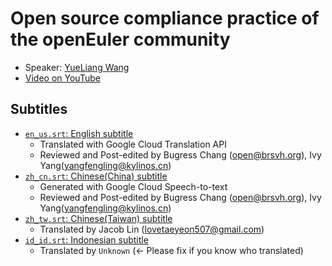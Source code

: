 # Open source compliance practice of the openEuler community

- Speaker: [YueLiang Wang](mailto:littlemoon917@hotmail.com)
- [Video on YouTube](https://www.youtube.com/watch?v=0WMVgUBWZjk)

## Subtitles

- [`en_us.srt`: English subtitle](en_us.srt)
    - Translated with Google Cloud Translation API
    - Reviewed and Post-edited by Bugress Chang (open@brsvh.org), Ivy Yang(yangfengling@kylinos.cn)
- [`zh_cn.srt`: Chinese(China) subtitle](zh_cn.srt)
    - Generated with Google Cloud Speech-to-text
    - Reviewed and Post-edited by Bugress Chang (open@brsvh.org), Ivy Yang(yangfengling@kylinos.cn)
- [`zh_tw.srt`: Chinese(Taiwan) subtitle](zh_tw.srt)
    - Translated by Jacob Lin (lovetaeyeon507@gmail.com)
- [`id_id.srt`: Indonesian subtitle](id_id.srt)
    - Translated by `Unknown` (<- Please fix if you know who translated)